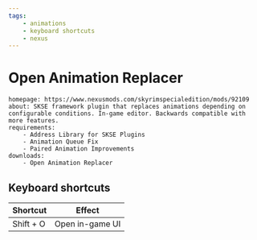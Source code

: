 ```yaml
---
tags:
    - animations
    - keyboard shortcuts
    - nexus
---
```


# Open Animation Replacer

```project_info
homepage: https://www.nexusmods.com/skyrimspecialedition/mods/92109
about: SKSE framework plugin that replaces animations depending on configurable conditions. In-game editor. Backwards compatible with more features.
requirements:
    - Address Library for SKSE Plugins
    - Animation Queue Fix
    - Paired Animation Improvements
downloads:
    - Open Animation Replacer
```

## Keyboard shortcuts

| Shortcut | Effect |
|---|---|
| Shift + O | Open in-game UI |
